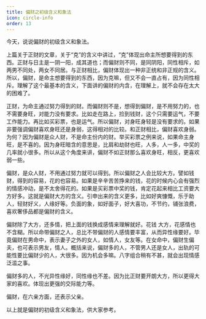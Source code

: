 ```yaml
---
title: 偏财之初级含义和象法
icon: circle-info
order: 13
---
```



今天，说说偏财的初级含义和象法。

上篇关于正财的文章，关于“克”的含义中讲过，“克”体现出命主所想要得到的东西。正财与日主是一阴一阳，成其道也；而偏财则不同，是同阴阳，同性相斥，如两男不同处，两女不同居。与正财相比，偏财体现出一种非正统和非正规的含义。所以，偏财，是命主想要得到的东西，因为克嘛，但又不会一直占有，因为同性相斥。理解了这个最基本的含义，下面讲的偏财的内含，在理解上，就不会存在太大的困难了。

正财，为命主通过努力得到的财。而偏财则不是，想得到偏财，是不用努力的，也不需要身旺，对能力没有要求。比如走在路上，捡到钱财，这个只需要运气，不要工作能力。再比如买彩票，也是运气。所以偏财，对身旺身轻是没有要求的。如果非要强调偏财喜欢身旺还是身弱，这得相对的比较。和正财相比，偏财喜欢身弱。为何？因为偏财是众人财，不是命主份内的财。举买彩票之例来说，如果命主身旺，是不喜的。因为身旺暗含的意思是，比肩和劫财也旺，人多，人一多，中奖的几率就小很多。所以从这个角度来讲，偏财不如正财那么喜欢身旺，相反，更喜欢弱一些。

偏财，是众人财，不用通过努力就可以得到。所以偏财之人会比较大方。譬如钱财，得到的容易，花的也容易。如果是辛辛苦苦挣来的钱，花的时候内心会有强烈的情感冲动，是不太舍得花的。如果是买彩票中奖的钱，肯定花起来相比工资要大方好多。这就是偏财大方的含义。引申出来的含义更多，比如好爽慷慨，乐于助人，轻财好义，人缘好等。负面的象，如好面子，好大喜功，不节约，铺张浪费，喜欢奢侈品都是偏财的含义。

偏财除了大方，还多情，把上面的钱换成感情来理解就好。花钱 大方，花感情也不含糊。所以命带偏财之人，总比不带偏财的人感情要丰富，从而异性缘要好。毕竟偏财在男命中，表示妻子之外的女人，如情人，女友等。在女命中，偏财生偏夫，也可表示男友，情人。概括来说，偏财多的人，不管男人还是女人，出轨的可能性要比偏财少的人，大很多。因为机会多嘛。八字组合稍有不甚，就会出现情感泛滥之事。

偏财多的人，不光异性缘好，同性缘也不差。因为比正财要开朗大方，所以更得大家的喜欢。体现出更强的交际能力等。

偏财，在六亲方面，还表示父亲。

以上就是偏财的初级含义和象法，供大家参考。


